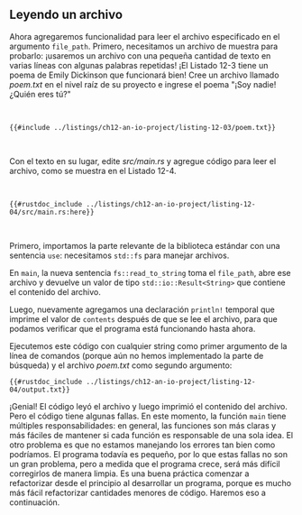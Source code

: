 ## Leyendo un archivo

Ahora agregaremos funcionalidad para leer el archivo especificado en el 
argumento `file_path`. Primero, necesitamos un archivo de muestra para probarlo:
¡usaremos un archivo con una pequeña cantidad de texto en varias líneas con 
algunas palabras repetidas! ¡El Listado 12-3 tiene un poema de Emily Dickinson 
que funcionará bien! Cree un archivo llamado *poem.txt* en el nivel raíz de su
proyecto e ingrese el poema "¡Soy nadie! ¿Quién eres tú?"

<Listing number="12-3" file-name="poem.txt" caption="Un poema de Emily Dickinson sirve como buen caso de test.">

```text
{{#include ../listings/ch12-an-io-project/listing-12-03/poem.txt}}
```

</Listing>

Con el texto en su lugar, edite *src/main.rs* y agregue código para leer el
archivo, como se muestra en el Listado 12-4.

<Listing number="12-4" file-name="src/main.rs" caption="Leyendo el contenido del archivo especificado por el segundo argumento">

```rust,should_panic,noplayground
{{#rustdoc_include ../listings/ch12-an-io-project/listing-12-04/src/main.rs:here}}
```

</Listing>

Primero, importamos la parte relevante de la biblioteca estándar con una
sentencia `use`: necesitamos `std::fs` para manejar archivos.

En `main`, la nueva sentencia `fs::read_to_string` toma el `file_path`, abre
ese archivo y devuelve un valor de tipo `std::io::Result<String>` que contiene 
el contenido del archivo.

Luego, nuevamente agregamos una declaración `println!` temporal que imprime el
valor de `contents` después de que se lee el archivo, para que podamos verificar
que el programa está funcionando hasta ahora.

Ejecutemos este código con cualquier string como primer argumento de la línea de
comandos (porque aún no hemos implementado la parte de búsqueda) y el archivo
*poem.txt* como segundo argumento:

```console
{{#rustdoc_include ../listings/ch12-an-io-project/listing-12-04/output.txt}}
```

¡Genial! El código leyó el archivo y luego imprimió el contenido del archivo.
Pero el código tiene algunas fallas. En este momento, la función `main` tiene
múltiples responsabilidades: en general, las funciones son más claras y más
fáciles de mantener si cada función es responsable de una sola idea. El otro
problema es que no estamos manejando los errores tan bien como podríamos. El
programa todavía es pequeño, por lo que estas fallas no son un gran problema,
pero a medida que el programa crece, será más difícil corregirlos de manera
limpia. Es una buena práctica comenzar a refactorizar desde el principio al
desarrollar un programa, porque es mucho más fácil refactorizar cantidades
menores de código. Haremos eso a continuación.
